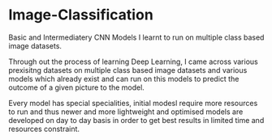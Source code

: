 # Image-Classification
Basic and Intermediatery CNN Models I learnt to run on multiple class based image datasets.

Through out the process of learning Deep Learning, I came across various prexisitng datasets
on multiple class based image datasets and various models which already exist and can run on
this models to predict the outcome of a given picture to the model.

Every model has special specialities, initial modesl require more resources to run and thus newer
and more lightweight and optimised models are developed on day to day basis in order to get best
results in limited time and resources constraint.

